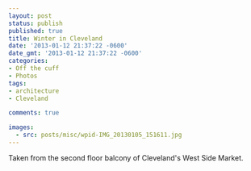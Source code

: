 ```yaml
---
layout: post
status: publish
published: true
title: Winter in Cleveland
date: '2013-01-12 21:37:22 -0600'
date_gmt: '2013-01-12 21:37:22 -0600'
categories:
- Off the cuff
- Photos
tags:
- architecture
- Cleveland

comments: true

images:
  - src: posts/misc/wpid-IMG_20130105_151611.jpg
---
```



Taken from the second floor balcony of Cleveland's West Side Market.
